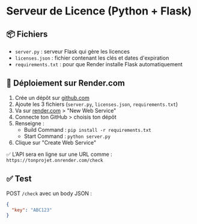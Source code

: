 # Serveur de Licence (Python + Flask)

## 📦 Fichiers
- `server.py` : serveur Flask qui gère les licences
- `licenses.json` : fichier contenant les clés et dates d'expiration
- `requirements.txt` : pour que Render installe Flask automatiquement

## 🚀 Déploiement sur Render.com
1. Crée un dépôt sur [github.com](https://github.com)
2. Ajoute les 3 fichiers (`server.py`, `licenses.json`, `requirements.txt`)
3. Va sur [render.com](https://render.com) > "New Web Service"
4. Connecte ton GitHub > choisis ton dépôt
5. Renseigne :
   - Build Command : `pip install -r requirements.txt`
   - Start Command : `python server.py`
6. Clique sur "Create Web Service"

✅ L’API sera en ligne sur une URL comme : `https://tonprojet.onrender.com/check`

## ✅ Test
POST `/check` avec un body JSON :
```json
{
  "key": "ABC123"
}
```